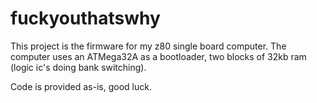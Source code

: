 # fuckyouthatswhy
This project is the firmware for my z80 single board computer. The computer uses an
ATMega32A as a bootloader, two blocks of 32kb ram (logic ic's doing bank switching).

Code is provided as-is, good luck.